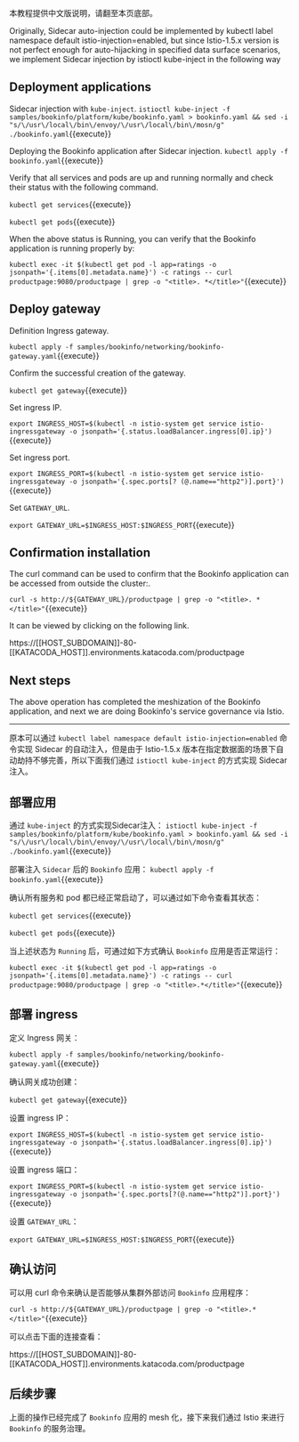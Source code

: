 本教程提供中文版说明，请翻至本页底部。

Originally, Sidecar auto-injection could be implemented by kubectl label namespace default istio-injection=enabled, but since Istio-1.5.x version is not perfect enough for auto-hijacking in specified data surface scenarios, we implement Sidecar injection by istioctl kube-inject in the following way

## Deployment applications

Sidecar injection with `kube-inject`.
`istioctl kube-inject -f samples/bookinfo/platform/kube/bookinfo.yaml > bookinfo.yaml && sed -i "s/\/usr\/local\/bin\/envoy/\/usr\/local\/bin\/mosn/g" ./bookinfo.yaml`{{execute}}

Deploying the Bookinfo application after Sidecar injection.
`kubectl apply -f bookinfo.yaml`{{execute}}

Verify that all services and pods are up and running normally and check their status with the following command.

`kubectl get services`{{execute}}

`kubectl get pods`{{execute}}

When the above status is Running, you can verify that the Bookinfo application is running properly by:

`kubectl exec -it $(kubectl get pod -l app=ratings -o jsonpath='{.items[0].metadata.name}') -c ratings -- curl productpage:9080/productpage | grep -o "<title>. *</title>"`{{execute}}

## Deploy gateway

Definition Ingress gateway.

`kubectl apply -f samples/bookinfo/networking/bookinfo-gateway.yaml`{{execute}}

Confirm the successful creation of the gateway.

`kubectl get gateway`{{execute}}

Set ingress IP.

`export INGRESS_HOST=$(kubectl -n istio-system get service istio-ingressgateway -o jsonpath='{.status.loadBalancer.ingress[0].ip}')`{{execute}}

Set ingress port.

`export INGRESS_PORT=$(kubectl -n istio-system get service istio-ingressgateway -o jsonpath='{.spec.ports[? (@.name=="http2")].port}')`{{execute}}

Set `GATEWAY_URL`.

`export GATEWAY_URL=$INGRESS_HOST:$INGRESS_PORT`{{execute}}

## Confirmation installation

The curl command can be used to confirm that the Bookinfo application can be accessed from outside the cluster:.

`curl -s http://${GATEWAY_URL}/productpage | grep -o "<title>. *</title>"`{{execute}}

It can be viewed by clicking on the following link.

https://[[HOST_SUBDOMAIN]]-80-[[KATACODA_HOST]].environments.katacoda.com/productpage

## Next steps

The above operation has completed the meshization of the Bookinfo application, and next we are doing Bookinfo's service governance via Istio.

---

原本可以通过 `kubectl label namespace default istio-injection=enabled` 命令实现 Sidecar 的自动注入，但是由于 Istio-1.5.x 版本在指定数据面的场景下自动劫持不够完善，所以下面我们通过 `istioctl kube-inject` 的方式实现 Sidecar 注入。

## 部署应用

通过 `kube-inject` 的方式实现Sidecar注入：
`istioctl kube-inject -f samples/bookinfo/platform/kube/bookinfo.yaml > bookinfo.yaml && sed -i "s/\/usr\/local\/bin\/envoy/\/usr\/local\/bin\/mosn/g" ./bookinfo.yaml`{{execute}}

部署注入 `Sidecar` 后的 `Bookinfo` 应用：
`kubectl apply -f bookinfo.yaml`{{execute}}

确认所有服务和 pod 都已经正常启动了，可以通过如下命令查看其状态：

`kubectl get services`{{execute}}

`kubectl get pods`{{execute}}

当上述状态为 `Running` 后，可通过如下方式确认 `Bookinfo` 应用是否正常运行：

`kubectl exec -it $(kubectl get pod -l app=ratings -o jsonpath='{.items[0].metadata.name}') -c ratings -- curl productpage:9080/productpage | grep -o "<title>.*</title>"`{{execute}}

## 部署 ingress

定义 Ingress 网关：

`kubectl apply -f samples/bookinfo/networking/bookinfo-gateway.yaml`{{execute}}

确认网关成功创建：

`kubectl get gateway`{{execute}}

设置 ingress IP：

`export INGRESS_HOST=$(kubectl -n istio-system get service istio-ingressgateway -o jsonpath='{.status.loadBalancer.ingress[0].ip}')`{{execute}}

设置 ingress 端口：

`export INGRESS_PORT=$(kubectl -n istio-system get service istio-ingressgateway -o jsonpath='{.spec.ports[?(@.name=="http2")].port}')`{{execute}}

设置 `GATEWAY_URL`：

`export GATEWAY_URL=$INGRESS_HOST:$INGRESS_PORT`{{execute}}

## 确认访问

可以用 curl 命令来确认是否能够从集群外部访问 `Bookinfo` 应用程序：

`curl -s http://${GATEWAY_URL}/productpage | grep -o "<title>.*</title>"`{{execute}}

可以点击下面的连接查看：

https://[[HOST_SUBDOMAIN]]-80-[[KATACODA_HOST]].environments.katacoda.com/productpage

## 后续步骤

上面的操作已经完成了 `Bookinfo` 应用的 mesh 化，接下来我们通过 Istio 来进行 `Bookinfo` 的服务治理。

